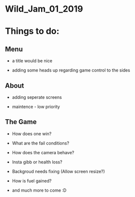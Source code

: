 # Wild_Jam_01_2019



# Things to do:

## Menu

- a title would be nice

- adding some heads up regarding game control to the sides

## About

- adding seperate screens

- maintence - low priority

## The Game

- How does one win?

- What are the fail conditions?

- How does the camera behave?

- Insta gibb or health loss?

- Backgroud needs fixing (Allow screen resize?)

- How is fuel gained?

- and much more to come :D
